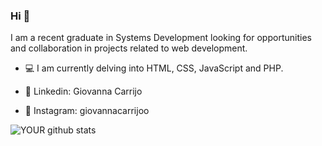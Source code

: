 
### Hi 👋
I am a recent graduate in Systems Development looking for opportunities and collaboration in projects related to web development.

- 💻 I am currently delving into HTML, CSS, JavaScript and PHP.

- 🍇 Linkedin: Giovanna Carrijo
- 🧁 Instagram: giovannacarrijoo

![YOUR github stats](https://github-readme-stats.vercel.app/api?username=gcarrijoo)


